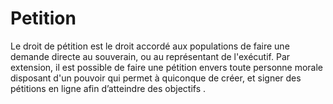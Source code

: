 # Petition
Le droit de pétition est le droit accordé aux populations de faire une demande directe au souverain, ou au représentant de l'exécutif. Par extension, il est possible de faire une pétition envers toute personne morale disposant d'un pouvoir qui permet à quiconque de créer,  et signer des pétitions en ligne afin d’atteindre des objectifs .
